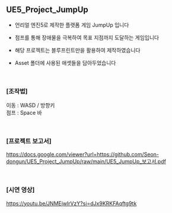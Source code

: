 ## UE5_Project_JumpUp

- 언리얼 엔진5로 제작한 플랫폼 게임 JumpUp 입니다  
- 점프를 통해 장애물을 극복하여 목표 지점까지 도달하는 게임입니다 


- 해당 프로젝트는 블루프린트만을 활용하여 제작하였습니다 


- Asset 폴더에 사용된 애셋들을 담아두었습니다  

<br>

### [조작법]  
이동 : WASD / 방향키  
점프 : Space 바  

<br>

### [프로젝트 보고서]
https://docs.google.com/viewer?url=https://github.com/Seon-dongun/UE5_Project_JumpUp/raw/main/UE5_JumpUp_보고서.pdf

<br>

### [시연 영상]  
https://youtu.be/JNMEjwlrVzY?si=dJx9KRKFAqftg9tk

